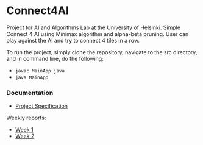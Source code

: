 # Connect4AI

Project for AI and Algorithms Lab at the University of Helsinki. Simple Connect 4 AI using Minimax algorithm and alpha-beta pruning. User can play against the AI and try to connect 4 tiles in a row.

To run the project, simply clone the repository, navigate to the src directory, and in command line, do the following:
* ```javac MainApp.java```
* ```java MainApp```

### Documentation

- [Project Specification](./documentation/ProjectSpecification.md)

Weekly reports:
- [Week 1](./documentation/Week1Report.md)
- [Week 2](./documentation/Week2Report.md)